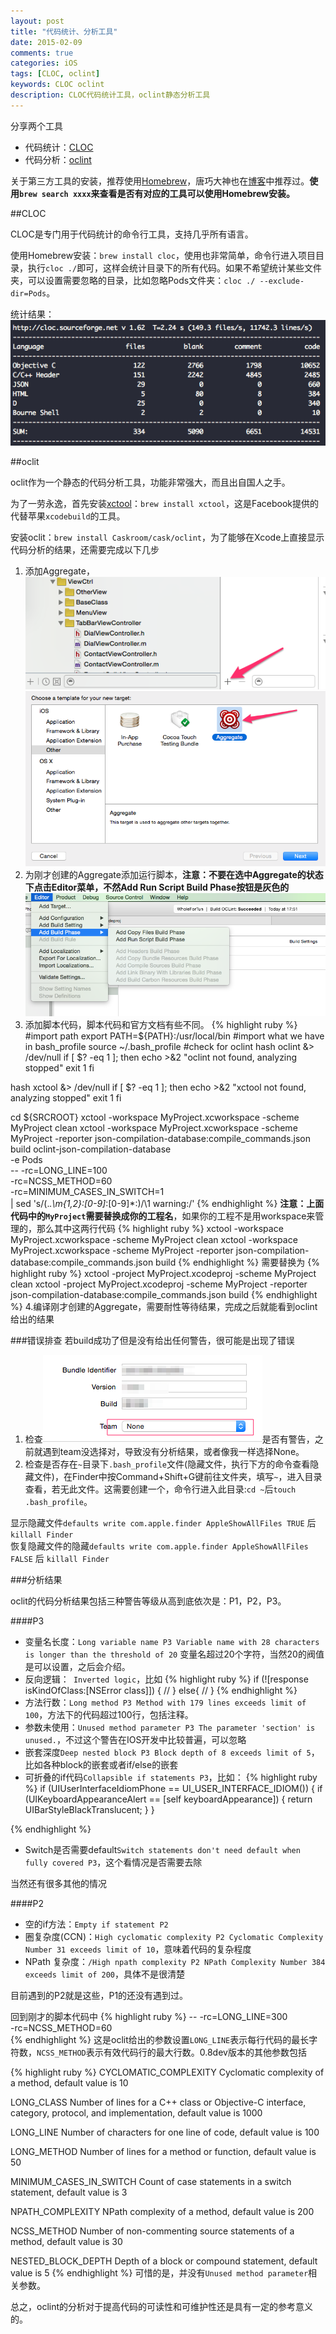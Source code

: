 ```yaml
---
layout: post
title: "代码统计、分析工具"
date: 2015-02-09
comments: true
categories: iOS
tags: [CLOC, oclint]
keywords: CLOC oclint
description: CLOC代码统计工具，oclint静态分析工具
---
```



分享两个工具

* 代码统计：[CLOC](http://cloc.sourceforge.net/)
* 代码分析：[oclint](http://oclint.org/)

关于第三方工具的安装，推荐使用[Homebrew](http://brew.sh/)，唐巧大神也在[博客](http://blog.devtang.com/blog/2014/02/26/the-introduction-of-homebrew-and-brewcask/)中推荐过。__使用`brew search xxxx`来查看是否有对应的工具可以使用Homebrew安装。__

##CLOC

CLOC是专门用于代码统计的命令行工具，支持几乎所有语言。

使用Homebrew安装：`brew install cloc`，使用也非常简单，命令行进入项目目录，执行`cloc ./`即可，这样会统计目录下的所有代码。如果不希望统计某些文件夹，可以设置需要忽略的目录，比如忽略Pods文件夹：`cloc ./ --exclude-dir=Pods`。

统计结果：![image](/images/Tool/tool-1.png)


##oclit

oclit作为一个静态的代码分析工具，功能非常强大，而且出自国人之手。

为了一劳永逸，首先安装[xctool](`https://github.com/facebook/xctool`)：`brew install xctool`，这是Facebook提供的代替苹果`xcodebuild`的工具。

安装oclit：`brew install Caskroom/cask/oclint`，为了能够在Xcode上直接显示代码分析的结果，还需要完成以下几步

1. 添加Aggregate，![image](/images/Tool/tool-2.png) ![image](/images/Tool/tool-3.png)
2. 为刚才创建的Aggregate添加运行脚本，__注意：不要在选中Aggregate的状态下点击Editor菜单，不然Add Run Script Build Phase按钮是灰色的__ ![image](/images/Tool/tool-4.png)
3. 添加脚本代码，脚本代码和官方文档有些不同。
{% highlight ruby %}
#import path
export PATH=${PATH}:/usr/local/bin
#import what we have in bash_profile
source ~/.bash_profile
#check for oclint
hash oclint &> /dev/null
if [ $? -eq 1 ]; then
echo >&2 "oclint not found, analyzing stopped"
exit 1
fi

hash xctool &> /dev/null
if [ $? -eq 1 ]; then
echo >&2 "xctool not found, analyzing stopped"
exit 1
fi

cd ${SRCROOT}
xctool -workspace MyProject.xcworkspace -scheme MyProject clean
xctool -workspace MyProject.xcworkspace -scheme MyProject -reporter json-compilation-database:compile_commands.json build
oclint-json-compilation-database \
-e Pods \
-- -rc=LONG_LINE=100 \
-rc=NCSS_METHOD=60 \
-rc=MINIMUM_CASES_IN_SWITCH=1 \
| sed 's/\(.*\.\m\{1,2\}:[0-9]*:[0-9]*:\)/\1 warning:/'
{% endhighlight %}
__注意：上面代码中的`MyProject`需要替换成你的工程名__，如果你的工程不是用workspace来管理的，那么其中这两行代码
{% highlight ruby %}
xctool -workspace MyProject.xcworkspace -scheme MyProject clean
xctool -workspace MyProject.xcworkspace -scheme MyProject -reporter json-compilation-database:compile_commands.json build
{% endhighlight %}
需要替换为
{% highlight ruby %}
xctool -project MyProject.xcodeproj -scheme MyProject clean
xctool -project MyProject.xcodeproj -scheme MyProject -reporter json-compilation-database:compile_commands.json build
{% endhighlight %}
4.编译刚才创建的Aggregate，需要耐性等待结果，完成之后就能看到oclint给出的结果

###错误排查
若build成功了但是没有给出任何警告，很可能是出现了错误

1. 检查![image](/images/Tool/tool-5.png)是否有警告，之前就遇到team没选择对，导致没有分析结果，或者像我一样选择None。
2. 检查是否存在`~`目录下`.bash_profile`文件(隐藏文件，执行下方的命令查看隐藏文件)，在Finder中按Command+Shift+G键前往文件夹，填写`~`，进入目录查看，若无此文件。这需要创建一个，命令行进入此目录:`cd ~`后`touch .bash_profile`。

显示隐藏文件`defaults write com.apple.finder AppleShowAllFiles TRUE` 后 `killall Finder`<br>
恢复隐藏文件的隐藏`defaults write com.apple.finder AppleShowAllFiles FALSE` 后 `killall Finder`

###分析结果

oclit的代码分析结果包括三种警告等级从高到底依次是：P1，P2，P3。


####P3
* 变量名长度：`Long variable name P3 Variable name with 28 characters is longer than the threshold of 20` 变量名超过20个字符，当然20的阀值是可以设置，之后会介绍。
* 反向逻辑：` Inverted logic`，比如
{% highlight ruby %}
if (![response isKindOfClass:[NSError class]]) {
    //
}
else{
    //
}
{% endhighlight %}
* 方法行数：`Long method P3 Method with 179 lines exceeds limit of 100`，方法下的代码超过100行，包括注释。
* 参数未使用：`Unused method parameter P3 The parameter 'section' is unused.`，不过这个警告在IOS开发中比较普遍，可以忽略
* 嵌套深度`Deep nested block P3 Block depth of 8 exceeds limit of 5`，比如各种block的嵌套或者if/else的嵌套
* 可折叠的if代码`Collapsible if statements P3`，比如：
{% highlight ruby %}
if (UIUserInterfaceIdiomPhone == UI_USER_INTERFACE_IDIOM()) {
    if (UIKeyboardAppearanceAlert == [self keyboardAppearance]) {
return UIBarStyleBlackTranslucent;
}
}

{% endhighlight %}
* Switch是否需要default`Switch statements don't need default when fully covered P3`，这个看情况是否需要去除

当然还有很多其他的情况

####P2

* 空的if方法：`Empty if statement P2`
* 圈复杂度(CCN)：`High cyclomatic complexity P2 Cyclomatic Complexity Number 31 exceeds limit of 10`，意味着代码的复杂程度
* NPath 复杂度：`/High npath complexity P2 NPath Complexity Number 384 exceeds limit of 200`，具体不是很清楚

目前遇到的P2就是这些，P1的还没有遇到过。



回到刚才的脚本代码中
{% highlight ruby %}
-- -rc=LONG_LINE=300 \
-rc=NCSS_METHOD=60 \
{% endhighlight %}
这是oclit给出的参数设置`LONG_LINE`表示每行代码的最长字符数，`NCSS_METHOD`表示有效代码行的最大行数。0.8dev版本的其他参数包括

{% highlight ruby %}
CYCLOMATIC_COMPLEXITY
Cyclomatic complexity of a method, default value is 10

LONG_CLASS
Number of lines for a C++ class or Objective-C interface, category, protocol, and implementation, default value is 1000

LONG_LINE
Number of characters for one line of code, default value is 100

LONG_METHOD
Number of lines for a method or function, default value is 50

MINIMUM_CASES_IN_SWITCH
Count of case statements in a switch statement, default value is 3

NPATH_COMPLEXITY
NPath complexity of a method, default value is 200

NCSS_METHOD
Number of non-commenting source statements of a method, default value is 30

NESTED_BLOCK_DEPTH
Depth of a block or compound statement, default value is 5
{% endhighlight %}
可惜的是，并没有`Unused method parameter`相关参数。


总之，oclint的分析对于提高代码的可读性和可维护性还是具有一定的参考意义的。




